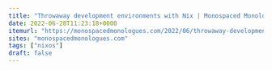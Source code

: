 ```yaml
---
title: "Throwaway development environments with Nix | Monospaced Monologues"
date: 2022-06-28T11:23:18+0000
itemurl: "https://monospacedmonologues.com/2022/06/throwaway-development-environments-with-nix/"
sites: "monospacedmonologues.com"
tags: ["nixos"]
draft: false
---
```


